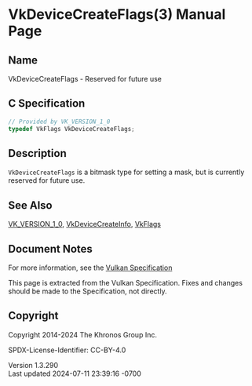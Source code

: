 # VkDeviceCreateFlags(3) Manual Page

## Name

VkDeviceCreateFlags - Reserved for future use



## <a href="#_c_specification" class="anchor"></a>C Specification

``` c
// Provided by VK_VERSION_1_0
typedef VkFlags VkDeviceCreateFlags;
```

## <a href="#_description" class="anchor"></a>Description

`VkDeviceCreateFlags` is a bitmask type for setting a mask, but is
currently reserved for future use.

## <a href="#_see_also" class="anchor"></a>See Also

[VK_VERSION_1_0](https://registry.khronos.org/vulkan/specs/1.3-extensions/man/html/VK_VERSION_1_0.html),
[VkDeviceCreateInfo](https://registry.khronos.org/vulkan/specs/1.3-extensions/man/html/VkDeviceCreateInfo.html), [VkFlags](https://registry.khronos.org/vulkan/specs/1.3-extensions/man/html/VkFlags.html)

## <a href="#_document_notes" class="anchor"></a>Document Notes

For more information, see the <a
href="https://registry.khronos.org/vulkan/specs/1.3-extensions/html/vkspec.html#VkDeviceCreateFlags"
target="_blank" rel="noopener">Vulkan Specification</a>

This page is extracted from the Vulkan Specification. Fixes and changes
should be made to the Specification, not directly.

## <a href="#_copyright" class="anchor"></a>Copyright

Copyright 2014-2024 The Khronos Group Inc.

SPDX-License-Identifier: CC-BY-4.0

Version 1.3.290  
Last updated 2024-07-11 23:39:16 -0700
